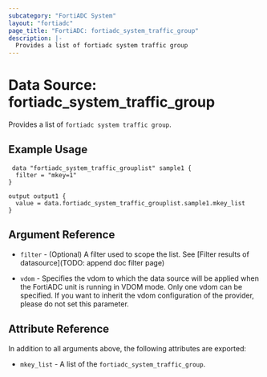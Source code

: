 ```yaml
---
subcategory: "FortiADC System"
layout: "fortiadc"
page_title: "FortiADC: fortiadc_system_traffic_group"
description: |-
  Provides a list of fortiadc system traffic group
---
```


# Data Source: fortiadc_system_traffic_group
Provides a list of `fortiadc system traffic group`.

## Example Usage

```hcl
 data "fortiadc_system_traffic_grouplist" sample1 {
  filter = "mkey=1"
}

output output1 {
  value = data.fortiadc_system_traffic_grouplist.sample1.mkey_list
}
```

## Argument Reference

* `filter` - (Optional) A filter used to scope the list. See [Filter results of datasource](TODO: append doc filter page)

* `vdom` - Specifies the vdom to which the data source will be applied when the FortiADC unit is running in VDOM mode. Only one vdom can be specified. If you want to inherit the vdom configuration of the provider, please do not set this parameter.

## Attribute Reference

In addition to all arguments above, the following attributes are exported:

* `mkey_list` -  A list of the `fortiadc_system_traffic_group`.
